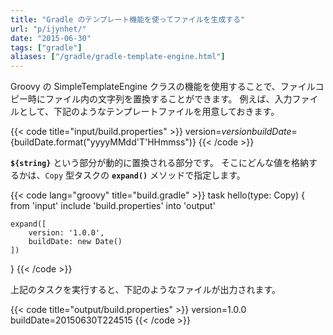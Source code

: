 ```yaml
---
title: "Gradle のテンプレート機能を使ってファイルを生成する"
url: "p/ijynhet/"
date: "2015-06-30"
tags: ["gradle"]
aliases: ["/gradle/gradle-template-engine.html"]
---
```


Groovy の SimpleTemplateEngine クラスの機能を使用することで、ファイルコピー時にファイル内の文字列を置換することができます。
例えば、入力ファイルとして、下記のようなテンプレートファイルを用意しておきます。

{{< code title="input/build.properties" >}}
version=${version}
buildDate=${buildDate.format("yyyyMMdd'T'HHmmss")}
{{< /code >}}

**`${string}`** という部分が動的に置換される部分です。
そこにどんな値を格納するかは、`Copy` 型タスクの **`expand()`** メソッドで指定します。

{{< code lang="groovy" title="build.gradle" >}}
task hello(type: Copy) {
    from 'input'
    include 'build.properties'
    into 'output'

    expand([
        version: '1.0.0',
        buildDate: new Date()
    ])
}
{{< /code >}}

上記のタスクを実行すると、下記のようなファイルが出力されます。

{{< code title="output/build.properties" >}}
version=1.0.0
buildDate=20150630T224515
{{< /code >}}


